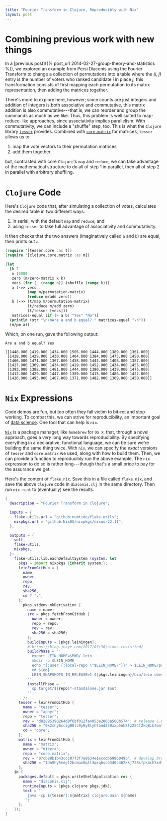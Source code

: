 ```yaml
---
title: "Fourier Transform in Clojure, Reproducibly with Nix"
layout: post
---
```


# Combining previous work with new things

In a [previous post]({% post_url 2014-02-27-group-theory-and-statistics %}),
we explored an example from Persi Diaconis using the Fourier Transform to
change a collection of permutations into a table where the *(i, j)* entry is
the number of voters who ranked candidate *i* in place *j*; this
transformation consists of first mapping each permutation to its matrix
representation, then adding the matrices together.

There's more to explore here, however; since counts are just integers and
addition of integers is both associative and commutative, this matrix addition
is also commutative---that is, we can reorder and group the summands as much as
we like.
Thus, this problem is well suited to map-reduce-like approaches, since
associativity implies parallelism.
With commutativity, we can include a "shuffle" step, too.
This is what the `Clojure` library [`tesser`](https://github.com/aphyr/tesser)
provides.
Combined with [`core.matrix`](https://github.com/mikera/core.matrix) for
matrices, `tesser` allows us to

1. map the vote vectors to their permutation matrices
2. add them together

but, contrasted with core `Clojure`'s `map` and `reduce`, we can take advantage
of the mathematical structure to do all of step 1 in parallel, then all of
step 2 in parallel with arbitrary shuffling.

# `Clojure` Code

Here's `Clojure` code that, after simulating a collection of votes, calculates
the desired table in two different ways:

1. in serial, with the default `map` and `reduce`, and 
2. using `tesser` to take full advantage of associativity and commutativity.

It then checks that the two answers (imaginatively called `a` and `b`) are
equal, then prints out `a`.

```clojure
(require '[tesser.core :as t])
(require '[clojure.core.matrix :as m])

(let
  [k 7
   n 10000
   zero (m/zero-matrix k k)
   vecs (for [_ (range n)] (shuffle (range k)))
   a (->> vecs
          (map m/permutation-matrix)
          (reduce m/add zero))
   b (->> (t/map m/permutation-matrix)
          (t/reduce m/add zero)
          (t/tesser [vecs]))
   matrices-equal (if (= a b) "Yes" "No")]
  (println (str "\n\nAre a and b equal? " matrices-equal "\n"))
  (m/pm a))
```

Which, on one run, gave the following output:

```
Are a and b equal? Yes

[[1448.000 1419.000 1434.000 1505.000 1444.000 1389.000 1361.000]
 [1428.000 1429.000 1430.000 1404.000 1384.000 1475.000 1450.000]
 [1466.000 1471.000 1367.000 1458.000 1443.000 1408.000 1387.000]
 [1427.000 1369.000 1434.000 1429.000 1452.000 1434.000 1455.000]
 [1393.000 1388.000 1481.000 1444.000 1380.000 1439.000 1475.000]
 [1412.000 1429.000 1447.000 1389.000 1415.000 1486.000 1422.000]
 [1426.000 1495.000 1407.000 1371.000 1482.000 1369.000 1450.000]]
```

# `Nix` Expressions

Code demos are fun, but too often they fall victim to bit-rot and stop working.
To combat this, we can strive for reproducibility, an important goal of [data
science](https://www.coursera.org/learn/reproducible-research).
One tool that can help is `nix`.

[`Nix`](https://nixos.org/nix/) is a package manager, like `homebrew` for `OS X`,
that, through a novel approach, goes a _very_ long way towards reproducibility.
By specifying everything in a declarative, functional language, we can be sure
we're building the same thing twice.
With `nix`, we can specify the _exact_ versions of `tesser` and `core.matrix`
we used, along with how to build them.
Then, we can provide a function to reproducibly run the above example.
The `nix` expression to do so is rather long---though that's a small price to
pay for the assurance we get.

Here's the content of `flake.nix`.
Save this in a file called `flake.nix`, and save the above `Clojure` code in `diaconis.clj` in the same directory.
Then run `nix runt` to (eventually) see the results.

```nix
{
  description = "Fourier Transform in Clojure";

  inputs = {
    flake-utils.url = "github:numtide/flake-utils";
    nixpkgs.url = "github:NixOS/nixpkgs/nixos-22.11";
  };

  outputs = {
    self,
    flake-utils,
    nixpkgs,
  }:
    flake-utils.lib.eachDefaultSystem (system: let
      pkgs = import nixpkgs {inherit system;};
      leinFromGitHub = {
        name,
        owner,
        repo,
        rev,
        sha256,
        cd ? ".",
      }:
        pkgs.stdenv.mkDerivation {
          name = name;
          src = pkgs.fetchFromGitHub {
            owner = owner;
            repo = repo;
            rev = rev;
            sha256 = sha256;
          };
          buildInputs = [pkgs.leiningen];
          # https://blog.jeaye.com/2017/07/30/nixos-revisited/
          buildPhase = ''
            export LEIN_HOME=$PWD/.lein
            mkdir -p $LEIN_HOME
            echo "{:user {:local-repo \"$LEIN_HOME\"}}" > $LEIN_HOME/profiles.clj
            cd ${cd}
            LEIN_SNAPSHOTS_IN_RELEASE=1 ${pkgs.leiningen}/bin/lein uberjar
          '';
          installPhase = ''
            cp target/${repo}*-standalone.jar $out
          '';
        };
      tesser = leinFromGitHub {
        name = "tesser";
        owner = "aphyr";
        repo = "tesser";
        rev = "d82895390264d8f6bf012fa4053a2003a500b574"; # release 1.0.4
        sha256 = "0k2shy6ccig00lc9y6y8lyh7bnd250xxp5nh8fz254f2kq8ib4mn";
        cd = "core";
      };
      matrix = leinFromGitHub {
        name = "matrix";
        owner = "mikera";
        repo = "core.matrix";
        rev = "07cb88b1b43ccc07f3f7e8634e1eccdb6986049b"; # develop branch as of 2021-11-19
        sha256 = "1dn5hy5mdgl2bcmav8qll3qxqbscb340c462kkj728sfpk4ch5xd";
      };
    in {
      packages.default = pkgs.writeShellApplication rec {
        name = "diaconis.clj";
        runtimeInputs = [pkgs.clojure pkgs.jdk];
        text = ''
          java -cp ${tesser}:${matrix} clojure.main ${name}
        '';
      };
    });
}

```
